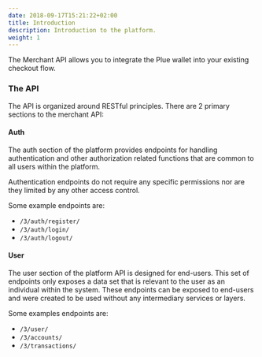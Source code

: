 ```yaml
---
date: 2018-09-17T15:21:22+02:00
title: Introduction
description: Introduction to the platform.
weight: 1
---
```


The Merchant API allows you to integrate the Plue wallet into your existing checkout flow.

### The API

The API is organized around RESTful principles. There are 2 primary sections to the merchant API:

#### Auth

The auth section of the platform provides endpoints for handling authentication and other authorization related functions that are common to all users within the platform.

Authentication endpoints do not require any specific permissions nor are they limited by any other access control.

Some example endpoints are:

* `/3/auth/register/`
* `/3/auth/login/`
* `/3/auth/logout/`

#### User

The user section of the platform API is designed for end-users. This set of endpoints only exposes a data set that is  relevant to the user as an individual within the system. These endpoints can be exposed to end-users and were created to be used without any intermediary services or layers.

Some examples endpoints are:

* `/3/user/`
* `/3/accounts/`
* `/3/transactions/`
